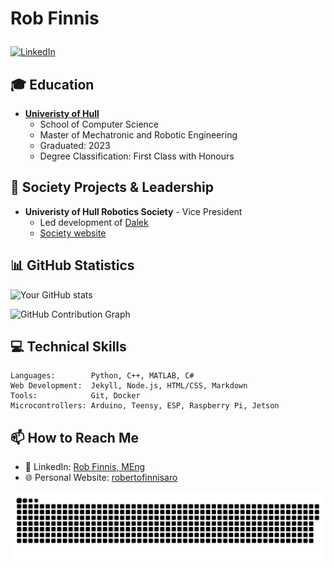 # <p align="justify">Rob Finnis</p>

[![LinkedIn](https://img.shields.io/badge/LinkedIn-Profile-blue)](https://linkedin.com/in/rob-finnis-meng-59356b235/)

## 🎓 Education
- **[Univeristy of Hull](https://www.hull.ac.uk/)**
  - School of Computer Science
  - Master of Mechatronic and Robotic Engineering
  - Graduated: 2023
  - Degree Classification: First Class with Honours

<!--
## 🚀 Current Projects
- **[Project Name]** - Brief description of what you're building
  - Technologies used: React, Node.js, MongoDB
  - [Link to project repository or demo]

- **[Another Project]** - Brief description
  - Technologies used: Python, TensorFlow, Docker
  - [Link to project repository or demo]
-->

## 🌟 Society Projects & Leadership
- **Univeristy of Hull Robotics Society** - Vice President
  - Led development of [Dalek](https://hull-robotics-society.github.io/projects/dalek/)
  - [Society website](https://hull-robotics-society.github.io/)

<!--
## 🏆 Awards & Achievements
- **[Award Name]** - [Year]
   - Brief description of the award and its significance
- **[Hackathon/Competition]** - [Position/Award]
  - Brief description of the project and technologies used
  -->

## 📊 GitHub Statistics

![Your GitHub stats](https://github-readme-stats.vercel.app/api?username=robertofinnisaro&show_icons=true&theme=radical)

![GitHub Contribution Graph](https://github-contribution-graph.robertofinnisaro.com)


## 💻 Technical Skills
```text
Languages:        Python, C++, MATLAB, C#
Web Development:  Jekyll, Node.js, HTML/CSS, Markdown
Tools:            Git, Docker
Microcontrollers: Arduino, Teensy, ESP, Raspberry Pi, Jetson
```

<!--
## 🤝 Open Source Contributions
- **[Project Name]** - [Number of PRs/Issues]
  - Brief description of your contributions
  - Link to significant pull requests
  -->

## 📫 How to Reach Me
- 💼 LinkedIn: [Rob Finnis, MEng](https://www.linkedin.com/in/rob-finnis-meng-59356b235/)
- 🌐 Personal Website: [robertofinnisaro](http://robertofinnisaro.com)

<picture>
  <source media="(prefers-color-scheme: dark)" srcset="https://raw.githubusercontent.com/robertofinnisaro/robertofinnisaro/output/github-contribution-grid-snake-dark.svg">
  <img alt="github contribution grid snake animation" src="https://raw.githubusercontent.com/robertofinnisaro/robertofinnisaro/output/github-contribution-grid-snake.svg">
</picture>
